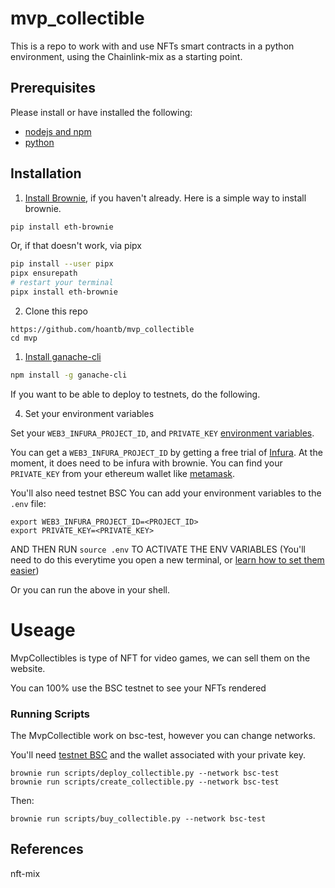 # mvp_collectible

This is a repo to work with and use NFTs smart contracts in a python environment, using the Chainlink-mix as a starting point. 

## Prerequisites

Please install or have installed the following:

- [nodejs and npm](https://nodejs.org/en/download/)
- [python](https://www.python.org/downloads/)
## Installation

1. [Install Brownie](https://eth-brownie.readthedocs.io/en/stable/install.html), if you haven't already. Here is a simple way to install brownie.

```bash
pip install eth-brownie
```
Or, if that doesn't work, via pipx
```bash
pip install --user pipx
pipx ensurepath
# restart your terminal
pipx install eth-brownie
```

2. Clone this repo
```
https://github.com/hoantb/mvp_collectible
cd mvp
```

1. [Install ganache-cli](https://www.npmjs.com/package/ganache-cli)

```bash
npm install -g ganache-cli
```

If you want to be able to deploy to testnets, do the following. 

4. Set your environment variables

Set your `WEB3_INFURA_PROJECT_ID`, and `PRIVATE_KEY` [environment variables](https://www.twilio.com/blog/2017/01/how-to-set-environment-variables.html). 

You can get a `WEB3_INFURA_PROJECT_ID` by getting a free trial of [Infura](https://infura.io/). At the moment, it does need to be infura with brownie. You can find your `PRIVATE_KEY` from your ethereum wallet like [metamask](https://metamask.io/). 

You'll also need testnet BSC
You can add your environment variables to the `.env` file:

```
export WEB3_INFURA_PROJECT_ID=<PROJECT_ID>
export PRIVATE_KEY=<PRIVATE_KEY>
```

AND THEN RUN `source .env` TO ACTIVATE THE ENV VARIABLES
(You'll need to do this everytime you open a new terminal, or [learn how to set them easier](https://www.twilio.com/blog/2017/01/how-to-set-environment-variables.html))


Or you can run the above in your shell. 


# Useage

MvpCollectibles is type of NFT for video games, we can sell them on the website.

You can 100% use the BSC testnet to see your NFTs rendered
### Running Scripts

The MvpCollectible work on bsc-test, however you can change networks.

You'll need [testnet BSC](https://testnet.binance.org/faucet-smart) and the wallet associated with your private key. 

```
brownie run scripts/deploy_collectible.py --network bsc-test
brownie run scripts/create_collectible.py --network bsc-test

```
Then:
```
brownie run scripts/buy_collectible.py --network bsc-test
```

## References

nft-mix
